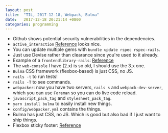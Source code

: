 ```yaml
---
layout: post
title:  "TIL, 2017-12-18, Webpack, Bulma"
date:   2017-12-18 20:21:14 +0800
categories: programming
---
```


- Github shows potential security vulnerabilities in the dependencies.
- `active_interaction` [Reference](https://github.com/AaronLasseigne/active_interaction) looks nice.
- You can update multiple gems with `bundle update rspec rspec-rails`.
- Just use Devise rather than clearance since you're used to it already.
- Example of a `frontendlibrary-rails`: [Reference](https://github.com/joshuajansen/bulma-rails)
- The `web-console` I have (2.x) is so old, I should use the 3.x one.
- `Bulma` CSS framework (flexbox-based) is just CSS, no JS.
- `rails -t` to run tests!
- `rails -T` to see commands.
- `webpacker`: now you have two servers, `rails s` and `webpack-dev-server`, which you can use `Foreman` so you can do live code reload.
- `javascript_pack_tag` and `stylesheet_pack_tag`.
- `yarn install bulma` to easily install new things.
- `config/webpacker.yml` contains the things.
- Bulma has just CSS, no JS. Which is good but also bad if I just want to ship things.
- Flexbox sticky footer: [Reference](https://philipwalton.github.io/solved-by-flexbox/demos/sticky-footer/)
